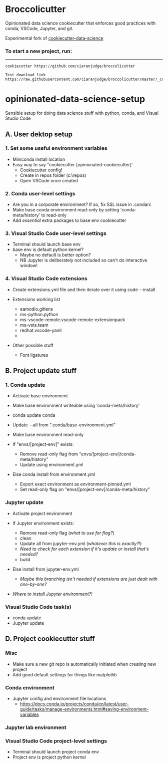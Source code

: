# Broccolicutter

Opinionated data science cookiecutter that enforces good practices with conda, VSCode, Jupyter, and git.

Experimental fork of [cookiecutter-data-science](http://drivendata.github.io/cookiecutter-data-science/)

### To start a new project, run:
------------

    cookiecutter https://github.com/ciaranjudge/broccolicutter
    
    Test download link
    https://raw.githubusercontent.com/ciaranjudge/broccolicutter/master/_config_scripts/initial_setup.bat


# opinionated-data-science-setup

Sensible setup for doing data science stuff with python, conda, and Visual Studio Code

## A. User dektop setup

### 1. Set some useful environment variables

- Miniconda install location
- Easy way to say "cookiecutter [opinionated-cookiecutter]'
  - Cookiecutter config!
  - Create in repos folder (c:\repos)
  - Open VSCode once created

### 2. Conda user-level settings

- Are you in a corporate environment? If so, fix SSL issue in .condarc
- Make base conda environment read-only by setting 'conda-meta/history' to read-only
- Add *essential* extra packages to base env cookiecutter

### 3. Visual Studio Code user-level settings

- Terminal should launch base env
- base env is default python kernel?
  - Maybe no default is better option?
  - NB Jupyter is deliberately not included so can't do interactive window!

### 4. Visual Studio Code extensions

- Create extensions.yml file and then iterate over it using code --install
- Extensions working list
  - eamodio.gitlens
  - ms-python.python
  - ms-vscode-remote.vscode-remote-extensionpack
  - ms-vsts.team
  - redhat.vscode-yaml
  - 

- Other possible stuff
  - Font ligatures

## B. Project update stuff

### 1. Conda update

- Activate base environment

- Make base environment writeable using 'conda-meta/history'
- conda update conda
- Update --all from ".conda/base-environment.yml"
- Make base environment read-only

- If "envs/[project-env]" exists:
  - Remove read-only flag from "envs/[project-env]/conda-meta/history"
  - Update using environment.yml
- Else conda install from environment.yml
  - Export exact environment as environment-pinned.yml
  - Set read-only flag on "envs/[project-env]/conda-meta/history"

### Jupyter update

- Activate project environment

- If Jupyter environment exists:
  - Remove read-only flag (*what to use for flag?*)
  - clean
  - Update all from jupyter-env.yml (*whatever this is exactly?!*)
  - *Need to check for each extension if it's update or install that's needed?*
  - build
- Else install from jupyter-env.yml
  - *Maybe this branching isn't needed if extensions are just dealt with one-by-one?*

- *Where to install Jupyter environment?!*

### Visual Studio Code task(s)

- conda update
- Jupyter update

## D. Project cookiecutter stuff

### Misc

- Make sure a new git repo is automatically initiated when creating new project
- Add good default settings for things like matplotlib

### Conda environment

- Jupyter config and environment file locations
  - <https://docs.conda.io/projects/conda/en/latest/user-guide/tasks/manage-environments.html#saving-environment-variables>

### Jupyter lab environment

<!-- - Want to think about  -->

### Visual Studio Code project-level settings

- Terminal should launch project conda env
- Project env is project python kernel
